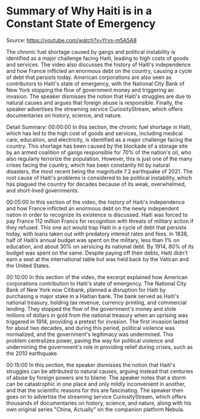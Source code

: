 # Summary of Why Haiti is in a Constant State of Emergency

Source: https://youtube.com/watch?v=Yrys-m5A5A8

The chronic fuel shortage caused by gangs and political instability is identified as a major challenge facing Haiti, leading to high costs of goods and services. The video also discusses the history of Haiti's independence and how France inflicted an enormous debt on the country, causing a cycle of debt that persists today. American corporations are also seen as contributors to Haiti's state of emergency, with the National City Bank of New York stopping the flow of government money and triggering an invasion. The speaker dismisses the notion that Haiti's struggles are due to natural causes and argues that foreign abuse is responsible. Finally, the speaker advertises the streaming service CuriosityStream, which offers documentaries on history, science, and nature.

Detail Summary: 
00:00:00
In this section, the chronic fuel shortage in Haiti, which has led to the high cost of goods and services, including medical care, education, and electricity, is identified as a major challenge facing the country. This shortage has been caused by the blockade of a storage site by an armed coalition of gangs responsible for 70% of the nation's oil, who also regularly terrorize the population. However, this is just one of the many crises facing the country, which has been constantly hit by natural disasters, the most recent being the magnitude 7.2 earthquake of 2021. The root cause of Haiti's problems is considered to be political instability, which has plagued the country for decades because of its weak, overwhelmed, and short-lived governments.

00:05:00
In this section of the video, the history of Haiti's independence and how France inflicted an enormous debt on the newly independent nation in order to recognize its existence is discussed. Haiti was forced to pay France 112 million Francs for recognition with threats of military action if they refused. This one act would trap Haiti in a cycle of debt that persists today, with loans taken out with predatory interest rates and fees. In 1838, half of Haiti’s annual budget was spent on the military, less than 1% on education, and about 30% on servicing its national debt. By 1914, 80% of its budget was spent on the same. Despite paying off their debts, Haiti didn't earn a seat at the international table but was held back by the Vatican and the United States.

00:10:00
In this section of the video, the excerpt explained how American corporations contribution to Haiti's state of emergency. The National City Bank of New York now Citibank, planned a disruption for Haiti by purchasing a major stake in a Haitian bank. The bank served as Haiti's national treasury, holding tax revenue, currency printing, and commercial lending. They stopped the flow of the government's money and stole millions of dollars in gold from the national treasury when an uprising was triggered in 1914, providing a pretext for invasion. The first invasion lasted for about two decades, and during this period, political violence was normalized, and the government's legitimacy was undermined. This problem centralizes power, paving the way for political violence and undermining the government's role in providing relief during crises, such as the 2010 earthquake.

00:15:00
In this section, the speaker dismisses the notion that Haiti's struggles can be attributed to natural causes, arguing instead that centuries of abuse by foreign powers are to blame. The speaker notes that a storm can be catastrophic in one place and only mildly inconvenient in another, and that the scientific reasons for this are fascinating. The speaker then goes on to advertise the streaming service CuriosityStream, which offers thousands of documentaries on history, science, and nature, along with his own original series "China, Actually" on the companion platform Nebula.

